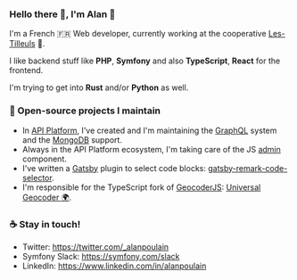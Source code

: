 ### Hello there 👋, I'm Alan 👱

I'm a French 🇫🇷 Web developer, currently working at the cooperative [Les-Tilleuls](https://les-tilleuls.coop) 🌳.

I like backend stuff like **PHP**, **Symfony** and also **TypeScript**, **React** for the frontend.

I'm trying to get into **Rust** and/or **Python** as well.

### 🌟 Open-source projects I maintain
- In [API Platform](https://github.com/api-platform/core), I've created and I'm maintaining the [GraphQL](https://api-platform.com/docs/core/graphql/) system and the [MongoDB](https://api-platform.com/docs/core/mongodb) support.
- Always in the API Platform ecosystem, I'm taking care of the JS [admin](https://github.com/api-platform/admin) component.
- I've written a [Gatsby](https://www.gatsbyjs.org/) plugin to select code blocks: [gatsby-remark-code-selector](https://github.com/alanpoulain/gatsby-remark-code-selector).
- I'm responsible for the TypeScript fork of [GeocoderJS](https://github.com/geocoder-php/geocoder-js): [Universal Geocoder 🌍](https://github.com/universal-geocoder/universal-geocoder-js).

### ☕ Stay in touch!
- Twitter: https://twitter.com/_alanpoulain
- Symfony Slack: https://symfony.com/slack
- LinkedIn: https://www.linkedin.com/in/alanpoulain
